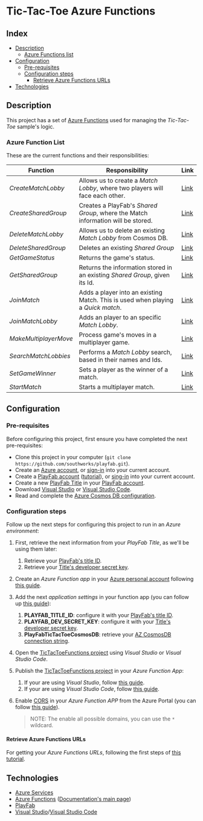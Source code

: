 # Tic-Tac-Toe Azure Functions

## Index
* [Description][description]
    * [Azure Functions list][az-function-list]
* [Configuration][configuration]
    * [Pre-requisites][pre-requisites]
    * [Configuration steps][configuration-steps]
        * [Retrieve Azure Functions URLs][get-az-function-urls]
* [Technologies][technologies]

## Description
This project has a set of [Azure Functions][azure-functions-main-page] used for managing the *Tic-Tac-Toe* sample's logic.

### Azure Function List
These are the current functions and their responsibilities:

| Function | Responsibility | Link |
| --- | --- | --- |
| *CreateMatchLobby* | Allows us to create a *Match Lobby*, where two players will face each other. | [Link][CreateMatchLobby-AZF-source-code] |
| *CreateSharedGroup* | Creates a PlayFab's *Shared Group*, where the Match information will be stored. | [Link][CreateSharedGroup-AZF-source-code] |
| *DeleteMatchLobby* | Allows us to delete an existing *Match Lobby* from Cosmos DB. | [Link][DeleteMatchLobby-AZF-source-code] |
| *DeleteSharedGroup* | Deletes an existing *Shared Group* | [Link][DeleteSharedGroup-AZF-Source-code] |
| *GetGameStatus* | Returns the game's status. | [Link][GetGameStatus-AZF-source-code] |
| *GetSharedGroup* | Returns the information stored in an existing *Shared Group*, given its Id. | [Link][GetSharedGroup-AZF-source-code] |
| *JoinMatch* | Adds a player into an existing Match. This is used when playing a *Quick match*. | [Link][JoinMatch-AZF-source-code] |
| *JoinMatchLobby* | Adds an player to an specific *Match Lobby*. | [Link][JoinMatchLobby-AZF-source-code] |
| *MakeMultiplayerMove* | Process game's moves in a multiplayer game. | [Link][MakeMultiplayerMove-AZF-source-code] |
| *SearchMatchLobbies* | Performs a *Match Lobby* search, based in their names and Ids. | [Link][SearchMatchlobbies-AZF-source-code] |
| *SetGameWinner* | Sets a player as the winner of a match. | [Link][SetGameWinner-AZF-source-code] |
| *StartMatch* | Starts a multiplayer match. | [Link][StartMatch-AZF-source-code] |

## Configuration
### Pre-requisites
Before configuring this project, first ensure you have completed the next pre-requisites:
* Clone this project in your computer (`git clone https://github.com/southworks/playfab.git`).
* Create an [Azure account][azure-account], or [sign-in][azure-sign-in-page] into your current account.
* Create a [PlayFab account][playfab-account-create] ([tutorial][playfab-account-create-tutorial]), or [sing-in][playfab-account-login] into your current account.
* Create a new [PlayFab Title][playfab-title-create-tutorial] in your [PlayFab account][playfab-account-login].
* Download [Visual Studio][visual-studio-download] or [Visual Studio Code][visual-studio-code-download].
* Read and complete the [Azure Cosmos DB configuration][cosmos-db-readme].

### Configuration steps
Follow up the next steps for configuring this project to run in an *Azure environment*:
1. First, retrieve the next information from your *PlayFab Title*, as we'll be using them later:
    1. Retrieve your [PlayFab's title ID][playfab-title-get-title-id].
    1. Retrieve your [Title's developer secret key][playfab-title-get-developer-secret-key].
1. Create an *Azure Function app* in your [Azure personal account][azure-sign-in-page] following [this guide][azure-function-app-create-portal].
1. Add the next *application settings* in your function app (you can follow up [this guide][azure-function-app-settings]):
    1. **PLAYFAB_TITLE_ID**: configure it with your [PlayFab's title ID][playfab-title-get-title-id].
    1. **PLAYFAB_DEV_SECRET_KEY**: configure it with your [Title's developer secret key][playfab-title-get-developer-secret-key].
    1. **PlayFabTicTacToeCosmosDB**: retrieve your [AZ CosmosDB connection string][cosmos-db-config].
1. Open the [TicTacToeFunctions project][AZF-project] using *Visual Studio* or *Visual Studio Code*.
1. Publish the [TicTacToeFunctions project][AZF-project] in your *Azure Function App*:
    1. If your are using *Visual Studio*, follow [this guide][azf-publish-from-vs].
    1. If your are using *Visual Studio Code*, follow [this guide][azf-publish-from-vs-code].
1. Enable [CORS][azure-function-app-cors] in your *Azure Function APP* from the Azure Portal (you can follow [this guide][azure-function-app-cors-portal-config]).

    > NOTE: The enable all possible domains, you can use the `*` wildcard.

#### Retrieve Azure Functions URLs
For getting your *Azure Functions URLs*, following the first steps of [this tutorial][azure-function-test-get-url].

## Technologies
* [Azure Services][azure-main-page]
* [Azure Functions][azure-functions-main-page] ([Documentation's main page][azure-function-documentation])
* [PlayFab][playfab-main-page]
* [Visual Studio][visual-studio-download]/[Visual Studio Code][visual-studio-code-download]


[description]: #description
[az-function-list]: #azure-function-list
[configuration]: #configuration
[pre-requisites]: #pre-requisites
[configuration-steps]: #configuration-steps
[get-az-function-urls]: #retrieve-azure-functions-urls
[technologies]: #technologies

[AZF-project]: TicTacToeFunctions
[CreateMatchLobby-AZF-source-code]: TicTacToeFunctions/Functions/CreateMatchLobby.cs
[CreateSharedGroup-AZF-Source-code]: TicTacToeFunctions/Functions/CreateSharedGroup.cs
[DeleteMatchLobby-AZF-source-code]: TicTacToeFunctions/Functions/DeleteMatchLobby.cs
[DeleteSharedGroup-AZF-Source-code]: TicTacToeFunctions/Functions/DeleteSharedGroup.cs
[GetGameStatus-AZF-source-code]: TicTacToeFunctions/Functions/GetGameStatus.cs
[GetMatchlobbyInfo-AZF-source-code]: TicTacToeFunctions/Functions/GetMatchlobbyInfo.cs
[GetSharedGroup-AZF-source-code]: TicTacToeFunctions/Functions/GetSharedGroup.cs
[JoinMatch-AZF-source-code]: TicTacToeFunctions/Functions/JoinMatch.cs
[JoinMatchLobby-AZF-source-code]: TicTacToeFunctions/Functions/JoinMatchLobby.cs
[MakeMultiplayerMove-AZF-source-code]: TicTacToeFunctions/Functions/MakeMultiplayerMove.cs
[RestartMultiplayerGame-AZF-source-code]: TicTacToeFunctions/Functions/RestartMultiplayerGame.cs
[SearchMatchlobbies-AZF-source-code]: TicTacToeFunctions/Functions/SearchMatchlobbies.cs
[SetGameWinner-AZF-source-code]: TicTacToeFunctions/Functions/SetGameWinner.cs
[StartMatch-AZF-source-code]: TicTacToeFunctions/Functions/StartMatch.cs

[azure-main-page]: https://azure.microsoft.com/
[azure-account]: https://azure.microsoft.com/free/
[azure-sign-in-page]: https://azure.microsoft.com/account/
[azure-functions-main-page]: https://azure.microsoft.com/services/functions/
[azure-function-documentation]: https://docs.microsoft.com/azure/azure-functions/
[azure-function-app-create-portal]: https://docs.microsoft.com/azure/azure-functions/functions-create-function-app-portal
[azure-function-app-settings]: https://docs.microsoft.com/azure/azure-functions/functions-how-to-use-azure-function-app-settings#settings
[azure-function-app-cors]: https://docs.microsoft.com/azure/azure-functions/functions-how-to-use-azure-function-app-settings#cors
[azure-function-app-cors-portal-config]: https://docs.microsoft.com/azure/azure-functions/functions-how-to-use-azure-function-app-settings#portal-1
[azure-function-test-get-url]: https://docs.microsoft.com/azure/azure-functions/functions-create-first-azure-function#test-the-function

[playfab-main-page]: https://playfab.com/
[playfab-account-create]: https://developer.playfab.com/en-US/sign-up
[playfab-account-create-tutorial]: https://docs.microsoft.com/gaming/playfab/gamemanager/pfab-account
[playfab-account-login]: https://developer.playfab.com/en-US/login
[playfab-title-create-tutorial]: https://docs.microsoft.com/gaming/playfab/gamemanager/quickstart#create-your-first-game
[playfab-title-get-title-id]: https://docs.microsoft.com/gaming/playfab/personas/developer#retrieving-your-titleid
[playfab-title-get-developer-secret-key]: https://docs.microsoft.com/gaming/playfab/gamemanager/secret-key-management

[cosmos-db-readme]: cosmos-db-configuration.md
[cosmos-db-config]: cosmos-db-configuration.md#retrieve-cosmos-db-connection-string

[visual-studio-download]: https://visualstudio.microsoft.com/downloads/
[visual-studio-code-download]: https://code.visualstudio.com/download

[azf-publish-from-vs]: https://docs.microsoft.com/azure/azure-functions/functions-develop-vs#publish-to-azure
[azf-publish-from-vs-code]: https://docs.microsoft.com/azure/azure-functions/functions-develop-vs-code?tabs=csharp#sign-in-to-azure
